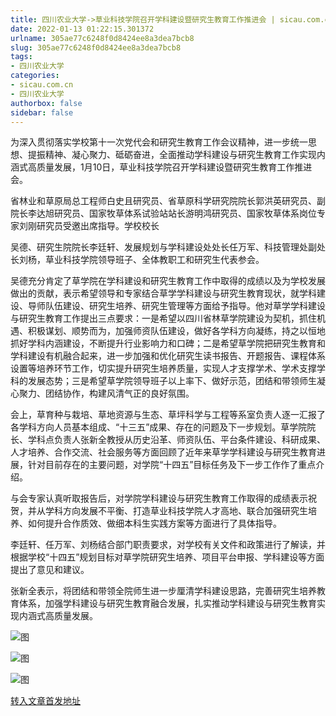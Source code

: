 ```yaml
---
title: 四川农业大学->草业科技学院召开学科建设暨研究生教育工作推进会 | sicau.com.cn
date: 2022-01-13 01:22:15.301372
urlname: 305ae77c6248f0d8424ee8a3dea7bcb8
slug: 305ae77c6248f0d8424ee8a3dea7bcb8
tags: 
- 四川农业大学
categories:
- sicau.com.cn
- 四川农业大学
authorbox: false
sidebar: false
---
```

为深入贯彻落实学校第十一次党代会和研究生教育工作会议精神，进一步统一思想、提振精神、凝心聚力、砥砺奋进，全面推动学科建设与研究生教育工作实现内涵式高质量发展，1月10日，草业科技学院召开学科建设暨研究生教育工作推进会。

省林业和草原局总工程师白史且研究员、省草原科学研究院院长郭洪英研究员、副院长李达旭研究员、国家牧草体系试验站站长游明鸿研究员、国家牧草体系岗位专家刘刚研究员受邀出席指导。学校校长
<!--more-->
吴德、研究生院院长李廷轩、发展规划与学科建设处处长任万军、科技管理处副处长刘杨，草业科技学院领导班子、全体教职工和研究生代表参会。

吴德充分肯定了草学院在学科建设和研究生教育工作中取得的成绩以及为学校发展做出的贡献，表示希望领导和专家结合草学学科建设与研究生教育现状，就学科建设、导师队伍建设、研究生培养、研究生管理等方面给予指导。他对草学学科建设与研究生教育工作提出三点要求：一是希望以四川省林草学院建设为契机，抓住机遇、积极谋划、顺势而为，加强师资队伍建设，做好各学科方向凝练，持之以恒地抓好学科内涵建设，不断提升行业影响力和口碑；二是希望草学院把研究生教育和学科建设有机融合起来，进一步加强和优化研究生读书报告、开题报告、课程体系设置等培养环节工作，切实提升研究生培养质量，实现人才支撑学术、学术支撑学科的发展态势；三是希望草学院领导班子以上率下、做好示范，团结和带领师生凝心聚力、团结协作，构建风清气正的良好氛围。

会上，草育种与栽培、草地资源与生态、草坪科学与工程等系室负责人逐一汇报了各学科方向人员基本组成、“十三五”成果、存在的问题及下一步规划。草学院院长、学科点负责人张新全教授从历史沿革、师资队伍、平台条件建设、科研成果、人才培养、合作交流、社会服务等方面回顾了近年来草学学科建设与研究生教育进展，针对目前存在的主要问题，对学院“十四五”目标任务及下一步工作作了重点介绍。

与会专家认真听取报告后，对学院学科建设与研究生教育工作取得的成绩表示祝贺，并从学科方向发展不平衡、打造草业科技学院人才高地、联合加强研究生培养、如何提升合作质效、做细本科生实践方案等方面进行了具体指导。

李廷轩、任万军、刘杨结合部门职责要求，对学校有关文件和政策进行了解读，并根据学校“十四五”规划目标对草学院研究生培养、项目平台申报、学科建设等方面提出了意见和建议。

张新全表示，将团结和带领全院师生进一步厘清学科建设思路，完善研究生培养教育体系，加强学科建设与研究生教育融合发展，扎实推动学科建设与研究生教育实现内涵式高质量发展。

![图](https://news.sicau.edu.cn/__local/0/4E/2E/CAE43380A41B97EEAFE7B0F65AD_488067E8_2C166.jpg)

![图](https://news.sicau.edu.cn/__local/2/87/F2/6D1C0B592B344F67F2AB38EE1B3_22ED8BCE_258B6.jpg)

![图](https://news.sicau.edu.cn/__local/F/E5/3D/737F6CF148D59AFC4124806303C_88825A43_2A8BF.jpg)

[转入文章首发地址](https://news.sicau.edu.cn/info/1078/66455.htm)